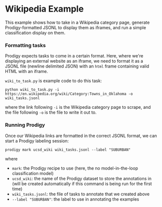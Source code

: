 # Wikipedia Example

This example shows how to take in a Wikipedia category page, generate
Prodigy-formatted JSONL to display them as iframes, and run a simple
classification display on them.

### Formatting tasks 

Prodigy expects tasks to come in a certain format. Here, where we're displaying
an external website as an iframe, we need to format it as a JSONL file (newline
delimited JSON) with an `html` frame containing valid HTML with an iframe.

`wiki_to_task.py` is example code to do this task:

```
python wiki_to_task.py -i https://en.wikipedia.org/wiki/Category:Towns_in_Oklahoma -o wiki_tasks.jsonl
```

where the link following `-i` is the Wikipedia category page to scrape, and the
file following `-o` is the file to write it out to.

### Running Prodigy

Once our Wikipedia links are formatted in the correct JSONL format, we can
start a Prodigy labeling session:

```
prodigy mark ucsd_wiki wiki_tasks.jsonl --label "SUBURBAN"
```

where

- `mark`: the Prodigy recipe to use (here, the no model-in-the-loop
classification model)
- `ucsd_wiki`: the name of the Prodigy dataset to store the annotations in
    (will be created automatically if this command is being run for the first
    time)
- `wiki_tasks.jsonl`: the file of tasks to annotate that we created above
- `--label "SUBURBAN"`: the label to use in annotating the examples


